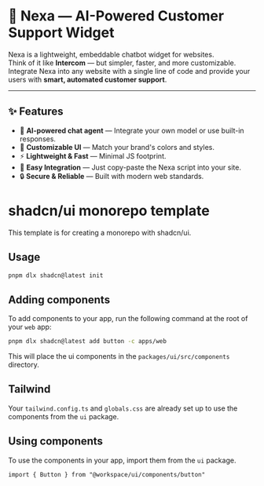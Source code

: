 # 🚀 Nexa — AI-Powered Customer Support Widget

Nexa is a lightweight, embeddable chatbot widget for websites.  
Think of it like **Intercom** — but simpler, faster, and more customizable.  
Integrate Nexa into any website with a single line of code and provide your users with **smart, automated customer support**.

---

## ✨ Features

- 🧠 **AI-powered chat agent** — Integrate your own model or use built-in responses.
- 🎨 **Customizable UI** — Match your brand's colors and styles.
- ⚡ **Lightweight & Fast** — Minimal JS footprint.
- 🔌 **Easy Integration** — Just copy-paste the Nexa script into your site.
- 🔒 **Secure & Reliable** — Built with modern web standards.


# shadcn/ui monorepo template

This template is for creating a monorepo with shadcn/ui.

## Usage

```bash
pnpm dlx shadcn@latest init
```

## Adding components

To add components to your app, run the following command at the root of your `web` app:

```bash
pnpm dlx shadcn@latest add button -c apps/web
```

This will place the ui components in the `packages/ui/src/components` directory.

## Tailwind

Your `tailwind.config.ts` and `globals.css` are already set up to use the components from the `ui` package.

## Using components

To use the components in your app, import them from the `ui` package.

```tsx
import { Button } from "@workspace/ui/components/button"
```
